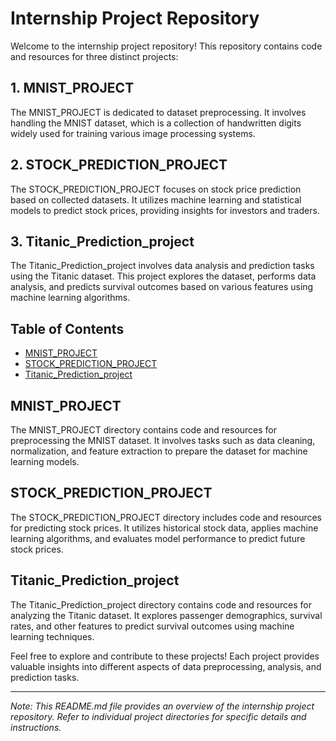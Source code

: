 # Internship Project Repository

Welcome to the internship project repository! This repository contains code and resources for three distinct projects:

## 1. MNIST_PROJECT
The MNIST_PROJECT is dedicated to dataset preprocessing. It involves handling the MNIST dataset, which is a collection of handwritten digits widely used for training various image processing systems.

## 2. STOCK_PREDICTION_PROJECT
The STOCK_PREDICTION_PROJECT focuses on stock price prediction based on collected datasets. It utilizes machine learning and statistical models to predict stock prices, providing insights for investors and traders.

## 3. Titanic_Prediction_project
The Titanic_Prediction_project involves data analysis and prediction tasks using the Titanic dataset. This project explores the dataset, performs data analysis, and predicts survival outcomes based on various features using machine learning algorithms.

## Table of Contents
- [MNIST_PROJECT](#mnist_project)
- [STOCK_PREDICTION_PROJECT](#stock_prediction_project)
- [Titanic_Prediction_project](#titanic_prediction_project)

## MNIST_PROJECT
The MNIST_PROJECT directory contains code and resources for preprocessing the MNIST dataset. It involves tasks such as data cleaning, normalization, and feature extraction to prepare the dataset for machine learning models.

## STOCK_PREDICTION_PROJECT
The STOCK_PREDICTION_PROJECT directory includes code and resources for predicting stock prices. It utilizes historical stock data, applies machine learning algorithms, and evaluates model performance to predict future stock prices.

## Titanic_Prediction_project
The Titanic_Prediction_project directory contains code and resources for analyzing the Titanic dataset. It explores passenger demographics, survival rates, and other features to predict survival outcomes using machine learning techniques.

Feel free to explore and contribute to these projects! Each project provides valuable insights into different aspects of data preprocessing, analysis, and prediction tasks.

---
*Note: This README.md file provides an overview of the internship project repository. Refer to individual project directories for specific details and instructions.*
